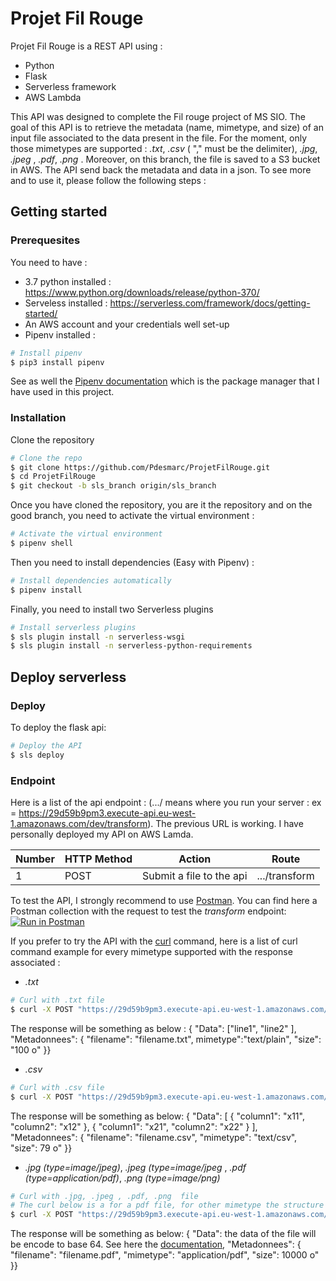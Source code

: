 
# Projet Fil Rouge

Projet Fil Rouge is a REST API using : 

  - Python
  - Flask
  - Serverless framework
  - AWS Lambda
 
 This API was designed to complete the Fil rouge project of MS SIO. The goal of this API is to retrieve the metadata (name, mimetype, and size) of an input file associated to the data  present in the file. For the moment, only those mimetypes are supported : *.txt*, *.csv* ( "," must be the delimiter),  *.jpg*, *.jpeg* , *.pdf*, *.png* . Moreover, on this branch, the file is saved to a S3 bucket in AWS. 
The API send back the metadata and data in a json. To see more and to use it, please follow the following steps : 


## Getting started

### Prerequesites
You need to have : 
* 3.7 python installed : https://www.python.org/downloads/release/python-370/
* Serveless installed : https://serverless.com/framework/docs/getting-started/ 
* An AWS account and your credentials well set-up
* Pipenv installed : 
```sh
# Install pipenv
$ pip3 install pipenv
```
See as well the [Pipenv documentation] which is the package manager that I have used in this project.

### Installation
Clone the repository 
```sh
# Clone the repo
$ git clone https://github.com/Pdesmarc/ProjetFilRouge.git
$ cd ProjetFilRouge
$ git checkout -b sls_branch origin/sls_branch
```
Once you have cloned the repository, you are it the repository and on the good branch, you need to activate the virtual environment :
```sh
# Activate the virtual environment
$ pipenv shell
```
Then you need to install dependencies (Easy with Pipenv)   :
```sh
# Install dependencies automatically
$ pipenv install
```
Finally, you need to install two Serverless plugins 
```sh
# Install serverless plugins
$ sls plugin install -n serverless-wsgi
$ sls plugin install -n serverless-python-requirements
```
## Deploy serverless

### Deploy 
To deploy the flask api:
```sh
# Deploy the API
$ sls deploy
```

### Endpoint
Here is a list of  the api endpoint : (.../ means where you run your server : ex =  https://29d59b9pm3.execute-api.eu-west-1.amazonaws.com/dev/transform). The previous URL is working. I have personally deployed my API on AWS Lamda.

| Number| HTTP Method | Action | Route
| ------| ------ | ------ | ------ |
| 1 | POST  | Submit a file to the api | .../transform |


To test the API,  I strongly recommend to use [Postman].
You can find here a Postman collection with the request to test the *transform* endpoint: [![Run in Postman](https://run.pstmn.io/button.svg)](https://app.getpostman.com/run-collection/6e17984254d27258c08a)

If you prefer to try the API with the [curl] command, here is a list of curl command example for every mimetype supported with the response associated : 

- *.txt*
```bash
# Curl with .txt file
$ curl -X POST "https://29d59b9pm3.execute-api.eu-west-1.amazonaws.com/dev/transform" -H "accept: application/json" -H "Content-Type: multipart/form-data" -F "upfile=@PATH/TO/THE/FILE.txt;type=text/plain"
```
The response will be something as below : 
{ "Data": ["line1",     "line2"  ],   "Metadonnees": { "filename": "filename.txt",  mimetype":"text/plain", "size": "100 o"  }}
- *.csv*
```bash
# Curl with .csv file
$ curl -X POST "https://29d59b9pm3.execute-api.eu-west-1.amazonaws.com/dev/transform" -H "accept: application/json" -H "Content-Type: multipart/form-data" -F "upfile=@PATH/TO/THE/FILE.csv;type=text/csv"
```


The response will be something as below:
{ "Data": [    { "column1": "x11",       "column2": "x12"    },     {      "column1": "x21",       "column2": "x22"    }  ],   "Metadonnees": {    "filename": "filename.csv",     "mimetype": "text/csv",     "size": 79 o"  }}


- *.jpg (type=image/jpeg)*, *.jpeg (type=image/jpeg* , *.pdf (type=application/pdf)*, *.png (type=image/png)* 
```bash
# Curl with .jpg, .jpeg , .pdf, .png  file
# The curl below is a for a pdf file, for other mimetype the structure is the same, only the type parameter at the end has to be modified
$ curl -X POST "https://29d59b9pm3.execute-api.eu-west-1.amazonaws.com/dev/transform" -H "accept: application/json" -H "Content-Type: multipart/form-data" -F "upfile=@PATH/TO/THE/FILE.pdf ;type=application/pdf"
```
The response will be something as below: 
{ "Data": the data of the file will be encode to base 64. See here the [documentation], "Metadonnees": {    "filename": "filename.pdf",     "mimetype": "application/pdf",     "size": 10000 o"  }} 

[//]: #
   [postman]: <https://www.getpostman.com>
   [pipenv documentation]: <https://pypi.org/project/pipenv/>
   [curl]: <https://curl.haxx.se>
   [documentation]: <https://en.wikipedia.org/wiki/Base64>
